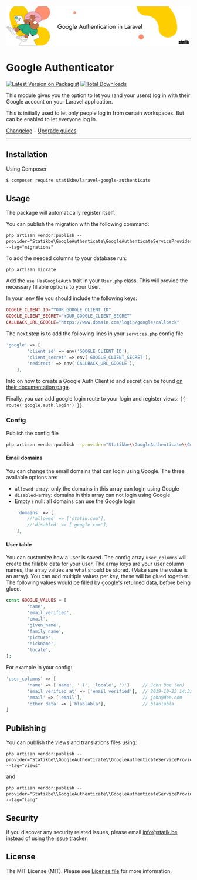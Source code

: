 <p align="center"><img src="assets/card.png" alt="Card of Laravel Nova Chained Translation Manager"></p>

# Google Authenticator
[![Latest Version on Packagist](https://img.shields.io/packagist/v/statikbe/laravel-google-authenticate.svg?style=flat-square)](https://packagist.org/packages/statikbe/laravel-google-authenticate)
[![Total Downloads](https://img.shields.io/packagist/dt/statikbe/laravel-google-authenticate.svg?style=flat-square)](https://packagist.org/packages/statikbe/laravel-google-authenticate)


This module gives you the option to let you (and your users) log in with their Google account on your Laravel application.

This is initially used to let only people log in from certain workspaces. But can be enabled to let everyone log in. 


[Changelog](changelog.md) - [Upgrade guides](upgrade-guide.md)

---

## Installation

Using Composer

``` bash
$ composer require statikbe/laravel-google-authenticate
```

## Usage

The package will automatically register itself.

You can publish the migration with the following command:
``` shell
php artisan vendor:publish --provider="Statikbe\GoogleAuthenticate\GoogleAuthenticateServiceProvider" --tag="migrations"
```

To add the needed columns to your database run:
 ``` shell
php artisan migrate
``` 

Add the ```use HasGoogleAuth``` trait in your ```User.php``` class.
This will provide the necessary fillable options to your User.

In your .env file you should include the following keys:
``` php
GOOGLE_CLIENT_ID="YOUR_GOOGLE_CLIENT_ID"
GOOGLE_CLIENT_SECRET="YOUR_GOOGLE_CLIENT_SECRET"
CALLBACK_URL_GOOGLE="https://www.domain.com/login/google/callback"
```

The next step is to add the following lines in your ```services.php``` config file
``` php
'google' => [
        'client_id' => env('GOOGLE_CLIENT_ID'),
        'client_secret' => env('GOOGLE_CLIENT_SECRET'),
        'redirect' => env('CALLBACK_URL_GOOGLE'),
    ],
```

Info on how to create a Google Auth Client id and secret can be
found [on their documentation page](https://developers.google.com/identity/protocols/OAuth2).

Finally, you can add google login route to your login and register views: `{{ route('google.auth.login') }}`.


### Config
Publish the config file

```bash
php artisan vendor:publish --provider="Statikbe\\GoogleAuthenticate\\GoogleAuthenticateServiceProvider" --tag="config"
```

#### Email domains
You can change the email domains that can login using Google. The three available options are:
- `allowed`-array: only the domains in this array can login using Google
- `disabled`-array: domains in this array can not login using Google
- Empty / null: all domains can use the Google login

``` php
    'domains' => [
        //'allowed' => ['statik.com'],
        //'disabled' => ['google.com'],
    ],
```

#### User table
You can customize how a user is saved. The config array `user_columns` will create the fillable data for your user. 
The array keys are your user column names, the array values are what should be stored. (Make sure the value is an array).
You can add multiple values per key, these will be glued together.
The following values would be filled by google's returned data, before being glued.

``` php
const GOOGLE_VALUES = [
        'name',
        'email_verified',
        'email',
        'given_name',
        'family_name',
        'picture',
        'nickname',
        'locale',
];
```
For example in your config:
``` php
'user_columns' => [
        'name' => ['name', ' (', 'locale', ')']     // John Doe (en)
        'email_verified_at' => ['email_verified'],  // 2019-10-23 14:31:50
        'email' => ['email'],                       // john@doe.com
        'other data' => ['blablabla'],              // blablabla
]
```

## Publishing
You can publish the views and translations files using:
``` shell
php artisan vendor:publish --provider="Statikbe\\GoogleAuthenticate\\GoogleAuthenticateServiceProvider" --tag="views"
```
and 
``` shell
php artisan vendor:publish --provider="Statikbe\\GoogleAuthenticate\\GoogleAuthenticateServiceProvider" --tag="lang"
```

## Security

If you discover any security related issues, please email [info@statik.be](mailto:info@statik.be) instead of using the issue tracker.

## License

The MIT License (MIT). Please see [License file](license.md) for more information.

